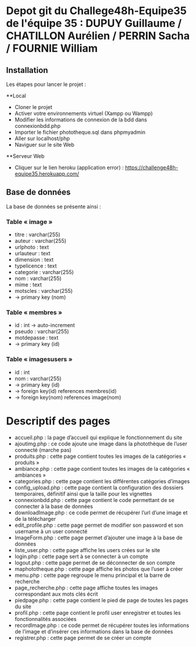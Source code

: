 # Depot git du Challege48h-Equipe35 de l'équipe 35 : DUPUY Guillaume / CHATILLON Aurélien / PERRIN Sacha / FOURNIE William

## Installation

Les étapes pour lancer le projet :
  
  **Local
  
  - Cloner le projet
  - Activer votre environnements virtuel (Xampp ou Wampp) 
  - Modifier les informations de connexion de la bdd dans connexionbdd.php
  - Importer le fichier phototheque.sql dans phpmyadmin
  - Aller sur localhost/php
  - Naviguer sur le site Web
  
  **Serveur Web
  
  - Cliquer sur le lien heroku (application error) : https://challenge48h-equipe35.herokuapp.com/
 
## Base de données

La base de données se présente ainsi :

### Table « image »

- titre : varchar(255)
- auteur : varchar(255)
- urlphoto : text
- urlauteur : text
- dimension : text
- typelicence : text
- categorie : varchar(255)
- nom : varchar(255)
- mime : text
- motscles : varchar(255)
- → primary key (nom)

### Table « membres »

- id : int → auto-increment
- pseudo : varchar(255)
- motdepasse : text
- → primary key (id)

### Table « imagesusers »

- id : int
- nom : varchar(255)
- → primary key (id)
- → foreign key(id) references membres(id)
- → foreign key(nom) references image(nom)

# Descriptif des pages

- accueil.php : la page d’accueil qui explique le fonctionnement du site
- ajoutimg.php : ce code ajoute une image dans la photothèque de l’user connecté (marche pas)
- produits.php : cette page contient toutes les images de la catégories « produits »
- ambiance.php : cette page contient toutes les images de la catégories « ambiances »
- categories.php : cette page contient les différentes catégories d’images
- config_upload.php : cette page contient la configuration des dossiers temporaires, définitif ainsi que la taille pour les vignettes
- connexionbdd.php : cette page contient le code permettant de se connecter à la base de données
- downloadImage.php : ce code permet de récupérer l’url d’une image et de la télécharger
- edit_profile.php : cette page permet de modifier son password et son username à un user connecté
- ImageForm.php : cette page permet d’ajouter une image à la base de données 
- liste_user.php : cette page affiche les users crées sur le site
- login.php : cette page sert à se connecter à un compte
- logout.php : cette page permet de se déconnecter de son compte
- maphototheque.php : cette page affiche les photos que l’user à créer
- menu.php : cette page regroupe le menu principal et la barre de recherche
- page_recherche.php : cette page affiche toutes les images correspondant aux mots clés écrit 
- piedpage.php : cette page contient le pied de page de toutes les pages du site
- profil.php : cette page contient le profil user enregistrer et toutes les fonctionnalités associées
- recordImage.php : ce code permet de récupérer toutes les informations de l’image et d’insérer ces informations dans la base de données
- registrer.php : cette page permet de se créer un compte

 
